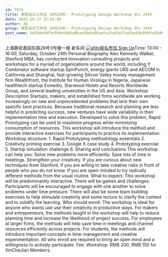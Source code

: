 ```yaml
---
id: 7574
title: 原型设计工作坊 10月24号｜ Prototyping Design Workshop Otc 24th
date: 2015-10-17 22:03:08
author: 36
group: 原型设计工作坊 10月24号｜ Prototyping Design Workshop Otc 24th
post_name: %e5%8e%9f%e5%9e%8b%e8%ae%be%e8%ae%a1%e5%b7%a5%e4%bd%9c%e5%9d%8a-10%e6%9c%8824%e5%8f%b7%ef%bd%9c-prototyping-design-workshop-otc-24th
---
```


上海静安愚园东路28号3号楼一楼 新车间 [![afds](http://139.162.84.35/wp-content/uploads/2015/10/afds.jpg)](http://139.162.84.35/wp-content/uploads/2015/10/afds.jpg)[报名参加 Sign Up](http://www.huodongxing.com/event/2303168101400 "立即报名")Time: 13:00 - 16:00, Saturday, October 24th Personal Biography Alec Kennedy Walker, Stanford MBA, has conducted innovation consulting projects and workshops for a myriad of organizations around the world, including Y Combinator software startup SpinPunch, energy giants URS and AECOM in California and Shanghai, fast­-growing Silicon Valley money management firm Wealthfront, the Institute for Human Virology in Nigeria, Japanese health­tech startup Exmedio, Starwood Hotels and Resorts Worldwide Group, and several leading universities in the US and Asia. Workshop Description Startups, makers, and established firms worldwide are working increasingly on new and unprecedented problems that lack their own specific best practices. Because traditional research and planning are less helpful in predicting success, new ventures have wide variability in their implementation time and execution. Developed to solve this problem, Rapid Prototyping can be used to maximize progress while minimizing consumption of resources. This workshop will introduce the method and provide interactive exercises for participants to practice its implementation. Workshop structure: 1. Rapid Prototyping methodology essentials 2. Creativity priming exercise 3. Google X case study 4. Prototyping exercise 5. Startup simulation challenge 6. Sharing and conclusions This workshop can help you:  Solve new problems more efficiently. Save lots of time in meetings. Strengthen your creativity. If you are curious about new techniques from Stanford. If you are willing to take creative risks in front of people who you do not know. If you are open-minded to try radically different methods from the usual routine. What to expect: This workshop will be predominantly interactive. There will be games and challenges. Participants will be encouraged to engage with one another to solve problems under time pressure. There will also be some team building exercises to help stimulate creativity and some lecture to clarify the context and to solidify the learning. Who should enroll: The workshop is ideal for anyone who wants use use their creativity in productive ways. For makers and entrepreneurs, the methods taught in the workshop will help to reduce planning time and increase the likelihood of project success. For employees at larger firms, the methods will help save time in meetings and channel resources efficiently across projects. For students, the methods will introduce important concepts in time-management and creative experimentation. All who enroll are required to bring an open mind and a willingness to actively participate. Fee: Workshop: RMB 200; RMB 150 for XinCheJian Members.